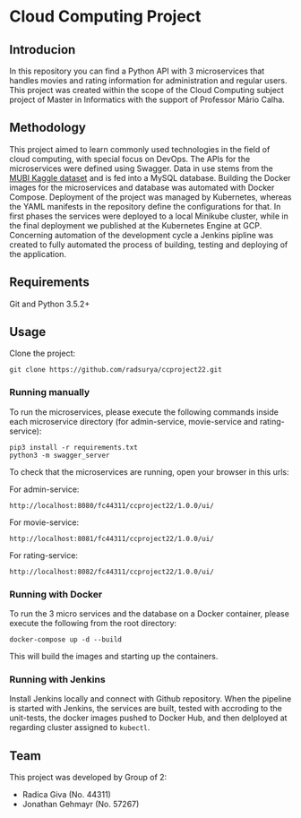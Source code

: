 # Cloud Computing Project

## Introducion
In this repository you can find a Python API with 3 microservices that handles movies and rating information for administration and regular users. This project was created within the scope of the Cloud Computing subject project of Master in Informatics with the support of Professor Mário Calha. 

## Methodology
This project aimed to learn commonly used technologies in the field of cloud computing, with special focus on DevOps. The APIs for the microservices were defined using Swagger. Data in use stems from the [MUBI Kaggle dataset](https://www.kaggle.com/clementmsika/mubi-sqlite-database-for-movie-lovers) and is fed into a MySQL database. Building the Docker images for the microservices and database was automated with Docker Compose. Deployment of the project was managed by Kubernetes, whereas the YAML manifests in the repository define the configurations for that. In first phases the services were deployed to a local Minikube cluster, while in the final deployment we published at the Kubernetes Engine at GCP. Concerning automation of the development cycle a Jenkins pipline was created to fully automated the process of building, testing and deploying of the application. 


## Requirements
Git and Python 3.5.2+

## Usage
Clone the project:
```
git clone https://github.com/radsurya/ccproject22.git 
```

### Running manually
To run the microservices, please execute the following commands inside each microservice directory (for admin-service, movie-service and rating-service):
```
pip3 install -r requirements.txt
python3 -m swagger_server
```

To check that the microservices are running, open your browser in this urls:

For admin-service:
```
http://localhost:8080/fc44311/ccproject22/1.0.0/ui/
```

For movie-service:
```
http://localhost:8081/fc44311/ccproject22/1.0.0/ui/
```

For rating-service:
```
http://localhost:8082/fc44311/ccproject22/1.0.0/ui/
```


### Running with Docker

To run the 3 micro services and the database on a Docker container, please execute the following from the root directory:

```
docker-compose up -d --build
```
This will build the images and starting up the containers.


### Running with Jenkins

Install Jenkins locally and connect with Github repository. When the pipeline is started with Jenkins, the services are built, tested with accroding to the unit-tests, the docker images pushed to Docker Hub, and then delployed at regarding cluster assigned to `kubectl`. 


## Team
This project was developed by Group  of 2:
- Radica Giva (No. 44311)
- Jonathan Gehmayr (No. 57267)
